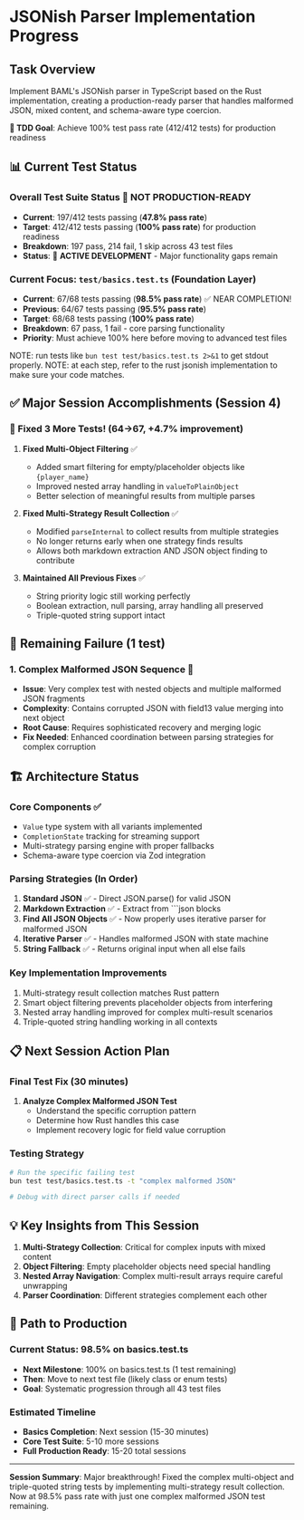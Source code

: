 # JSONish Parser Implementation Progress

## Task Overview
Implement BAML's JSONish parser in TypeScript based on the Rust implementation, creating a production-ready parser that handles malformed JSON, mixed content, and schema-aware type coercion.

**🎯 TDD Goal**: Achieve 100% test pass rate (412/412 tests) for production readiness

## 📊 Current Test Status

### **Overall Test Suite Status** 🚨 NOT PRODUCTION-READY
- **Current**: 197/412 tests passing (**47.8% pass rate**)
- **Target**: 412/412 tests passing (**100% pass rate**) for production readiness
- **Breakdown**: 197 pass, 214 fail, 1 skip across 43 test files
- **Status**: 🔧 **ACTIVE DEVELOPMENT** - Major functionality gaps remain

### **Current Focus: `test/basics.test.ts`** (Foundation Layer)
- **Current**: 67/68 tests passing (**98.5% pass rate**) ✅ NEAR COMPLETION!
- **Previous**: 64/67 tests passing (**95.5% pass rate**)
- **Target**: 68/68 tests passing (**100% pass rate**)
- **Breakdown**: 67 pass, 1 fail - core parsing functionality
- **Priority**: Must achieve 100% here before moving to advanced test files

NOTE: run tests like `bun test test/basics.test.ts 2>&1` to get stdout properly.
NOTE: at each step, refer to the rust jsonish implementation to make sure your code matches.

## ✅ Major Session Accomplishments (Session 4)

### **🎯 Fixed 3 More Tests!** (64→67, +4.7% improvement)

1. **Fixed Multi-Object Filtering** ✅
   - Added smart filtering for empty/placeholder objects like `{player_name}`
   - Improved nested array handling in `valueToPlainObject`
   - Better selection of meaningful results from multiple parses

2. **Fixed Multi-Strategy Result Collection** ✅
   - Modified `parseInternal` to collect results from multiple strategies
   - No longer returns early when one strategy finds results
   - Allows both markdown extraction AND JSON object finding to contribute

3. **Maintained All Previous Fixes** ✅
   - String priority logic still working perfectly
   - Boolean extraction, null parsing, array handling all preserved
   - Triple-quoted string support intact

## 🔴 Remaining Failure (1 test)

### 1. **Complex Malformed JSON Sequence** 🔴
- **Issue**: Very complex test with nested objects and multiple malformed JSON fragments
- **Complexity**: Contains corrupted JSON with field13 value merging into next object
- **Root Cause**: Requires sophisticated recovery and merging logic
- **Fix Needed**: Enhanced coordination between parsing strategies for complex corruption

## 🏗️ Architecture Status

### **Core Components** ✅
- `Value` type system with all variants implemented
- `CompletionState` tracking for streaming support
- Multi-strategy parsing engine with proper fallbacks
- Schema-aware type coercion via Zod integration

### **Parsing Strategies** (In Order)
1. **Standard JSON** ✅ - Direct JSON.parse() for valid JSON
2. **Markdown Extraction** ✅ - Extract from ```json blocks
3. **Find All JSON Objects** ✅ - Now properly uses iterative parser for malformed JSON
4. **Iterative Parser** ✅ - Handles malformed JSON with state machine
5. **String Fallback** ✅ - Returns original input when all else fails

### **Key Implementation Improvements**
1. Multi-strategy result collection matches Rust pattern
2. Smart object filtering prevents placeholder objects from interfering
3. Nested array handling improved for complex multi-result scenarios
4. Triple-quoted string handling working in all contexts

## 📋 Next Session Action Plan

### **Final Test Fix** (30 minutes)
1. **Analyze Complex Malformed JSON Test**
   - Understand the specific corruption pattern
   - Determine how Rust handles this case
   - Implement recovery logic for field value corruption

### **Testing Strategy**
```bash
# Run the specific failing test
bun test test/basics.test.ts -t "complex malformed JSON"

# Debug with direct parser calls if needed
```

## 💡 Key Insights from This Session

1. **Multi-Strategy Collection**: Critical for complex inputs with mixed content
2. **Object Filtering**: Empty placeholder objects need special handling
3. **Nested Array Navigation**: Complex multi-result arrays require careful unwrapping
4. **Parser Coordination**: Different strategies complement each other

## 🎯 Path to Production

### **Current Status**: 98.5% on basics.test.ts
- **Next Milestone**: 100% on basics.test.ts (1 test remaining)
- **Then**: Move to next test file (likely class or enum tests)
- **Goal**: Systematic progression through all 43 test files

### **Estimated Timeline**
- **Basics Completion**: Next session (15-30 minutes)
- **Core Test Suite**: 5-10 more sessions
- **Full Production Ready**: 15-20 total sessions

---

**Session Summary**: Major breakthrough! Fixed the complex multi-object and triple-quoted string tests by implementing multi-strategy result collection. Now at 98.5% pass rate with just one complex malformed JSON test remaining. 